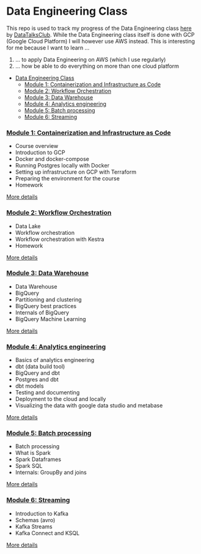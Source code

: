 # Data Engineering Class
This repo is used to track my progress of the Data Engineering class [here](https://github.com/DataTalksClub/data-engineering-zoomcamp) by [DataTalksClub](https://datatalks.club/). While the Data Engineering class itself is done with GCP (Google Cloud Platform) I will however use AWS instead. This is interesting for me because I want to learn ...
1. ... to apply Data Engineering on AWS (which I use regularly)
2. ... how be able to do everything on more than one cloud platform



- [Data Engineering Class](#data-engineering-class)
    - [Module 1: Containerization and Infrastructure as Code](#module-1-containerization-and-infrastructure-as-code)
    - [Module 2: Workflow Orchestration](#module-2-workflow-orchestration)
    - [Module 3: Data Warehouse](#module-3-data-warehouse)
    - [Module 4: Analytics engineering](#module-4-analytics-engineering)
    - [Module 5: Batch processing](#module-5-batch-processing)
    - [Module 6: Streaming](#module-6-streaming)


### [Module 1: Containerization and Infrastructure as Code](01-docker-terraform/)

* Course overview
* Introduction to GCP
* Docker and docker-compose
* Running Postgres locally with Docker
* Setting up infrastructure on GCP with Terraform
* Preparing the environment for the course
* Homework

[More details](01-docker-terraform/)


### [Module 2: Workflow Orchestration](02-workflow-orchestration/)

* Data Lake
* Workflow orchestration
* Workflow orchestration with Kestra
* Homework

[More details](02-workflow-orchestration/)


<!-- ### [Workshop 1: Data Ingestion](cohorts/2025/workshops/dlt.md)

* Reading from apis
* Building scalable pipelines
* Normalising data
* Incremental loading
* Homework


[More details](cohorts/2025/workshops/dlt.md) -->


### [Module 3: Data Warehouse](03-data-warehouse/)

* Data Warehouse
* BigQuery
* Partitioning and clustering
* BigQuery best practices
* Internals of BigQuery
* BigQuery Machine Learning

[More details](03-data-warehouse/)


### [Module 4: Analytics engineering](04-analytics-engineering/)

* Basics of analytics engineering
* dbt (data build tool)
* BigQuery and dbt
* Postgres and dbt
* dbt models
* Testing and documenting
* Deployment to the cloud and locally
* Visualizing the data with google data studio and metabase

[More details](04-analytics-engineering/)


### [Module 5: Batch processing](05-batch/)

* Batch processing
* What is Spark
* Spark Dataframes
* Spark SQL
* Internals: GroupBy and joins

[More details](05-batch/)

### [Module 6: Streaming](06-streaming/)

* Introduction to Kafka
* Schemas (avro)
* Kafka Streams
* Kafka Connect and KSQL

[More details](06-streaming/)
